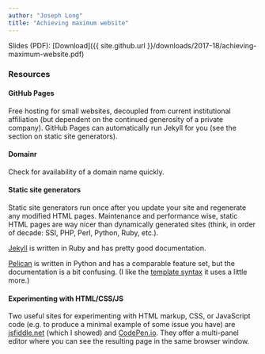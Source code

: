 ```yaml
---
author: "Joseph Long"
title: "Achieving maximum website"
---
```


Slides (PDF): [Download]({{ site.github.url }}/downloads/2017-18/achieving-maximum-website.pdf)

### Resources

####  GitHub Pages

Free hosting for small websites, decoupled from current institutional affiliation (but dependent on the continued generosity of a private company). GitHub Pages can automatically run Jekyll for you (see the section on static site generators).

#### Domainr

Check for availability of a domain name quickly.

#### Static site generators

Static site generators run once after you update your site and regenerate any modified HTML pages. Maintenance and performance wise, static HTML pages are way nicer than dynamically generated sites (think, in order of decade: SSI, PHP, Perl, Python, Ruby, etc.).

[Jekyll](http://jekyllrb.com) is written in Ruby and has pretty good documentation.

[Pelican](http://getpelican.com) is written in Python and has a comparable feature set, but the documentation is a bit confusing. (I like the [template syntax](http://jinja.pocoo.org) it uses a little more.)

#### Experimenting with HTML/CSS/JS

Two useful sites for experimenting with HTML markup, CSS, or JavaScript code (e.g. to produce a minimal example of some issue you have) are [jsfiddle.net](http://jsfiddle.net) (which I showed) and [CodePen.io](http://codepen.io). They offer a multi-panel editor where you can see the resulting page in the same browser window.